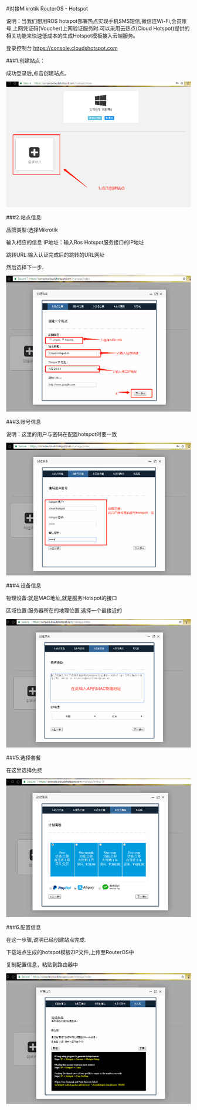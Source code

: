 #对接Mikrotik RouterOS -  Hotspot

说明：当我们想用ROS hotspot部署热点实现手机SMS短信,微信连Wi-Fi,会员账号,上网凭证码(Voucher)上网验证服务时.可以采用云热点(Cloud Hotspot)提供的相关功能来快速低成本的生成Hotspot模板接入云端服务。

登录控制台
https://console.cloudshotspot.com

###1.创建站点：

成功登录后,点击创建站点。

![](../../image/Cloud-hotspot-create-site-zh.png)

###2.站点信息:

品牌类型:选择Mikrotik

输入相应的信息
IP地址：输入Ros Hotspot服务接口的IP地址

跳转URL:输入认证完成后的跳转的URL网址

然后选择下一步.

![](../../image/Cloud-hotspot-site-information-zh.png)

###3.账号信息

说明：这里的用户与密码在配置hotspot时要一致

![](../../image/Cloud-hotspot-user-information-zh.png)

###4.设备信息

物理设备:就是MAC地址,就是服务Hotspot的接口

区域位置:服务器所在的地理位置,选择一个最接近的

![](../../image/Cloud-hotspot-device-information-zh.png)

###5.选择套餐

在这里选择免费

![](../../image/Cloud-hotspot-package-plan-zh.png)

###6.配置信息

在这一步骤,说明已经创建站点完成. 

下载站点生成的hotspot模板ZIP文件,上传至RouterOS中

复制配置信息，粘贴到路由器中

![](../../image/Cloud-hotspot-success-zh.png)

